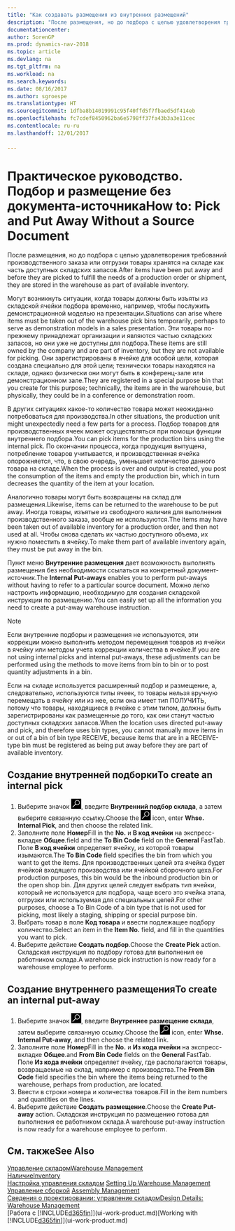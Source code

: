 ```yaml
---
title: "Как создавать размещения из внутренних размещений"
description: "После размещения, но до подбора с целью удовлетворения требований производственного заказа или отгрузки товары хранятся на складе как часть доступных складских запасов."
documentationcenter: 
author: SorenGP
ms.prod: dynamics-nav-2018
ms.topic: article
ms.devlang: na
ms.tgt_pltfrm: na
ms.workload: na
ms.search.keywords: 
ms.date: 08/16/2017
ms.author: sgroespe
ms.translationtype: HT
ms.sourcegitcommit: 1dfba8b14019991c95f40ffd5f7fbaed5df414eb
ms.openlocfilehash: fc7cdef8450962ba6e5798ff37fa43b3a3e11cec
ms.contentlocale: ru-ru
ms.lasthandoff: 12/01/2017

---
```

# <a name="how-to-pick-and-put-away-without-a-source-document"></a><span data-ttu-id="5623e-103">Практическое руководство. Подбор и размещение без документа-источника</span><span class="sxs-lookup"><span data-stu-id="5623e-103">How to: Pick and Put Away Without a Source Document</span></span>
<span data-ttu-id="5623e-104">После размещения, но до подбора с целью удовлетворения требований производственного заказа или отгрузки товары хранятся на складе как часть доступных складских запасов.</span><span class="sxs-lookup"><span data-stu-id="5623e-104">After items have been put away and before they are picked to fulfill the needs of a production order or shipment, they are stored in the warehouse as part of available inventory.</span></span>  

<span data-ttu-id="5623e-105">Могут возникнуть ситуации, когда товары должны быть изъяты из складской ячейки подбора временно, например, чтобы послужить демонстрационной моделью на презентации.</span><span class="sxs-lookup"><span data-stu-id="5623e-105">Situations can arise where items must be taken out of the warehouse pick bins temporarily, perhaps to serve as demonstration models in a sales presentation.</span></span> <span data-ttu-id="5623e-106">Эти товары по-прежнему принадлежат организации и являются частью складских запасов, но они уже не доступны для подбора.</span><span class="sxs-lookup"><span data-stu-id="5623e-106">These items are still owned by the company and are part of inventory, but they are not available for picking.</span></span> <span data-ttu-id="5623e-107">Они зарегистрированы в ячейке для особой цели, которая создана специально для этой цели; технически товары находятся на складе, однако физически они могут быть в конференц-зале или демонстрационном зале.</span><span class="sxs-lookup"><span data-stu-id="5623e-107">They are registered in a special purpose bin that you create for this purpose; technically, the items are in the warehouse, but physically, they could be in a conference or demonstration room.</span></span>  

<span data-ttu-id="5623e-108">В других ситуациях какое-то количество товара может неожиданно потребоваться для производства.</span><span class="sxs-lookup"><span data-stu-id="5623e-108">In other situations, the production unit might unexpectedly need a few parts for a process.</span></span> <span data-ttu-id="5623e-109">Подбор товаров для производственных ячеек может осуществляться при помощи функции внутреннего подбора.</span><span class="sxs-lookup"><span data-stu-id="5623e-109">You can pick items for the production bins using the internal pick.</span></span> <span data-ttu-id="5623e-110">По окончании процесса, когда продукция выпущена, потребление товаров учитывается, и производственная ячейка опорожняется, что, в свою очередь, уменьшает количество данного товара на складе.</span><span class="sxs-lookup"><span data-stu-id="5623e-110">When the process is over and output is created, you post the consumption of the items and empty the production bin, which in turn decreases the quantity of the item at your location.</span></span>  

<span data-ttu-id="5623e-111">Аналогично товары могут быть возвращены на склад для размещения.</span><span class="sxs-lookup"><span data-stu-id="5623e-111">Likewise, items can be returned to the warehouse to be put away.</span></span> <span data-ttu-id="5623e-112">Иногда товары, изъятые из свободного наличия для выполнения производственного заказа, вообще не используются.</span><span class="sxs-lookup"><span data-stu-id="5623e-112">The items may have been taken out of available inventory for a production order, and then not used at all.</span></span> <span data-ttu-id="5623e-113">Чтобы снова сделать их частью доступного объема, их нужно поместить в ячейку.</span><span class="sxs-lookup"><span data-stu-id="5623e-113">To make them part of available inventory again, they must be put away in the bin.</span></span>  

<span data-ttu-id="5623e-114">Пункт меню **Внутренние размещения** дает возможность выполнять размещения без необходимости ссылаться на конкретный документ-источник.</span><span class="sxs-lookup"><span data-stu-id="5623e-114">The **Internal Put-aways** enables you to perform put-aways without having to refer to a particular source document.</span></span> <span data-ttu-id="5623e-115">Можно легко настроить информацию, необходимую для создания складской инструкции по размещению.</span><span class="sxs-lookup"><span data-stu-id="5623e-115">You can easily set up all the information you need to create a put-away warehouse instruction.</span></span>  

> [!NOTE]  
>  <span data-ttu-id="5623e-116">Если внутренние подборы и размещения не используются, эти коррекции можно выполнить методом перемещения товаров из ячейки в ячейку или методом учета коррекции количества в ячейке.</span><span class="sxs-lookup"><span data-stu-id="5623e-116">If you are not using internal picks and internal put-aways, these adjustments can be performed using the methods to move items from bin to bin or to post quantity adjustments in a bin.</span></span>  
>   
>  <span data-ttu-id="5623e-117">Если на складе используется расширенный подбор и размещение, а, следовательно, используются типы ячеек, то товары нельзя вручную перемещать в ячейку или из нее, если она имеет тип ПОЛУЧИТЬ, потому что товары, находящиеся в ячейке с этим типом, должны быть зарегистрированы как размещенные до того, как они станут частью доступных складских запасов.</span><span class="sxs-lookup"><span data-stu-id="5623e-117">When the location uses directed put-away and pick, and therefore uses bin types, you cannot manually move items in or out of a bin of bin type RECEIVE, because items that are in a RECEIVE-type bin must be registered as being put away before they are part of available inventory.</span></span>  

## <a name="to-create-an-internal-pick"></a><span data-ttu-id="5623e-118">Создание внутренней подборки</span><span class="sxs-lookup"><span data-stu-id="5623e-118">To create an internal pick</span></span>  
1.  <span data-ttu-id="5623e-119">Выберите значок ![Поиск страницы или отчета](media/ui-search/search_small.png "Значок поиска страницы или отчета"), введите **Внутренний подбор склада**, а затем выберите связанную ссылку.</span><span class="sxs-lookup"><span data-stu-id="5623e-119">Choose the ![Search for Page or Report](media/ui-search/search_small.png "Search for Page or Report icon") icon, enter **Whse. Internal Pick**, and then choose the related link.</span></span>  
2.  <span data-ttu-id="5623e-120">Заполните поле **Номер**</span><span class="sxs-lookup"><span data-stu-id="5623e-120">Fill in the **No.**</span></span> <span data-ttu-id="5623e-121">и **В код ячейки** на экспресс-вкладке **Общее**.</span><span class="sxs-lookup"><span data-stu-id="5623e-121">field and the **To Bin Code** field on the **General** FastTab.</span></span> <span data-ttu-id="5623e-122">Поле **В код ячейки** определяет ячейку, из которой товары изымаются.</span><span class="sxs-lookup"><span data-stu-id="5623e-122">The **To Bin Code** field specifies the bin from which you want to get the items.</span></span> <span data-ttu-id="5623e-123">Для производственных целей эта ячейка будет ячейкой входящего производства или ячейкой сборочного цеха.</span><span class="sxs-lookup"><span data-stu-id="5623e-123">For production purposes, this bin would be the inbound production bin or the open shop bin.</span></span> <span data-ttu-id="5623e-124">Для других целей следует выбрать тип ячейки, который не используется для подбора, чаще всего это ячейка этапа, отгрузки или используемая для специальных целей.</span><span class="sxs-lookup"><span data-stu-id="5623e-124">For other purposes, choose a To Bin Code of a bin type that is not used for picking, most likely a staging, shipping or special purpose bin.</span></span>  
3.  <span data-ttu-id="5623e-125">Выбрать товар в поле **Код товара** и ввести подлежащее подбору количество.</span><span class="sxs-lookup"><span data-stu-id="5623e-125">Select an item in the **Item No.** field, and fill in the quantities you want to pick.</span></span>  
4. <span data-ttu-id="5623e-126">Выберите действие **Создать подбор**.</span><span class="sxs-lookup"><span data-stu-id="5623e-126">Choose the **Create Pick** action.</span></span> <span data-ttu-id="5623e-127">Складская инструкция по подбору готова для выполнения ее работником склада.</span><span class="sxs-lookup"><span data-stu-id="5623e-127">A warehouse pick instruction is now ready for a warehouse employee to perform.</span></span>  

## <a name="to-create-an-internal-put-away"></a><span data-ttu-id="5623e-128">Создание внутреннего размещения</span><span class="sxs-lookup"><span data-stu-id="5623e-128">To create an internal put-away</span></span>  
1.  <span data-ttu-id="5623e-129">Выберите значок ![Поиск страницы или отчета](media/ui-search/search_small.png "Значок поиска страницы или отчета"), введите **Внутреннее размещение склада**, затем выберите связанную ссылку.</span><span class="sxs-lookup"><span data-stu-id="5623e-129">Choose the ![Search for Page or Report](media/ui-search/search_small.png "Search for Page or Report icon") icon, enter **Whse. Internal Put-away**, and then choose the related link.</span></span>  
2.  <span data-ttu-id="5623e-130">Заполните поле **Номер**</span><span class="sxs-lookup"><span data-stu-id="5623e-130">Fill in the **No.**</span></span> <span data-ttu-id="5623e-131">и **Из кода ячейки** на экспресс-вкладке **Общее**.</span><span class="sxs-lookup"><span data-stu-id="5623e-131">and **From Bin Code** fields on the **General** FastTab.</span></span> <span data-ttu-id="5623e-132">Поле **Из кода ячейки** определяет ячейку, где располагаются товары, возвращаемые на склад, например с производства.</span><span class="sxs-lookup"><span data-stu-id="5623e-132">The **From Bin Code** field specifies the bin where the items being returned to the warehouse, perhaps from production, are located.</span></span>  
3.  <span data-ttu-id="5623e-133">Ввести в строки номера и количества товаров.</span><span class="sxs-lookup"><span data-stu-id="5623e-133">Fill in the item numbers and quantities on the lines.</span></span>  
4.  <span data-ttu-id="5623e-134">Выберите действие **Создать размещение**.</span><span class="sxs-lookup"><span data-stu-id="5623e-134">Choose the **Create Put-away** action.</span></span> <span data-ttu-id="5623e-135">Складская инструкция по размещению готова для выполнения ее работником склада.</span><span class="sxs-lookup"><span data-stu-id="5623e-135">A warehouse put-away instruction is now ready for a warehouse employee to perform.</span></span>  

## <a name="see-also"></a><span data-ttu-id="5623e-136">См. также</span><span class="sxs-lookup"><span data-stu-id="5623e-136">See Also</span></span>  
[<span data-ttu-id="5623e-137">Управление складом</span><span class="sxs-lookup"><span data-stu-id="5623e-137">Warehouse Management</span></span>](warehouse-manage-warehouse.md)  
[<span data-ttu-id="5623e-138">Наличие</span><span class="sxs-lookup"><span data-stu-id="5623e-138">Inventory</span></span>](inventory-manage-inventory.md)  
<span data-ttu-id="5623e-139">[Настройка управления складом](warehouse-setup-warehouse.md)   </span><span class="sxs-lookup"><span data-stu-id="5623e-139">[Setting Up Warehouse Management](warehouse-setup-warehouse.md)   </span></span>  
<span data-ttu-id="5623e-140">[Управление сборкой](assembly-assemble-items.md)  </span><span class="sxs-lookup"><span data-stu-id="5623e-140">[Assembly Management](assembly-assemble-items.md)  </span></span>  
[<span data-ttu-id="5623e-141">Сведения о проектировании: управление складом</span><span class="sxs-lookup"><span data-stu-id="5623e-141">Design Details: Warehouse Management</span></span>](design-details-warehouse-management.md)  
<span data-ttu-id="5623e-142">[Работа с [!INCLUDE[d365fin](includes/d365fin_md.md)]](ui-work-product.md)</span><span class="sxs-lookup"><span data-stu-id="5623e-142">[Working with [!INCLUDE[d365fin](includes/d365fin_md.md)]](ui-work-product.md)</span></span>

